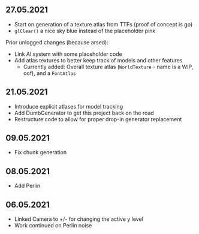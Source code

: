## 27.05.2021
* Start on generation of a texture atlas from TTFs (proof of concept is go)
* `glClear()` a nice sky blue instead of the placeholder pink

Prior unlogged changes (because arsed):
* Link AI system with some placeholder code
* Add atlas textures to better keep track of models and other features
    * Currently added: Overall texture atlas (`WorldTexture` - name is a WIP, oof), and a `FontAtlas`

## 21.05.2021
* Introduce explicit atlases for model tracking
* Add DumbGenerator to get this project back on the road
* Restructure code to allow for proper drop-in generator replacement

## 09.05.2021
* Fix chunk generation

## 08.05.2021
* Add Perlin

## 06.05.2021

* Linked Camera to +/- for changing the active y level
* Work continued on Perlin noise
